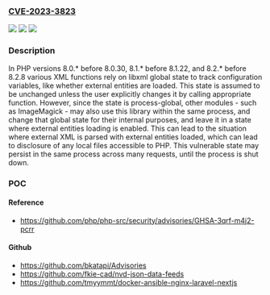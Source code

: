 ### [CVE-2023-3823](https://cve.mitre.org/cgi-bin/cvename.cgi?name=CVE-2023-3823)
![](https://img.shields.io/static/v1?label=Product&message=PHP&color=blue)
![](https://img.shields.io/static/v1?label=Version&message=n%2Fa&color=blue)
![](https://img.shields.io/static/v1?label=Vulnerability&message=n%2Fa&color=brighgreen)

### Description

In PHP versions 8.0.* before 8.0.30, 8.1.* before 8.1.22, and 8.2.* before 8.2.8 various XML functions rely on libxml global state to track configuration variables, like whether external entities are loaded. This state is assumed to be unchanged unless the user explicitly changes it by calling appropriate function. However, since the state is process-global, other modules - such as ImageMagick - may also use this library within the same process, and change that global state for their internal purposes, and leave it in a state where external entities loading is enabled. This can lead to the situation where external XML is parsed with external entities loaded, which can lead to disclosure of any local files accessible to PHP. This vulnerable state may persist in the same process across many requests, until the process is shut down. 

### POC

#### Reference
- https://github.com/php/php-src/security/advisories/GHSA-3qrf-m4j2-pcrr

#### Github
- https://github.com/bkatapi/Advisories
- https://github.com/fkie-cad/nvd-json-data-feeds
- https://github.com/tmyymmt/docker-ansible-nginx-laravel-nextjs

